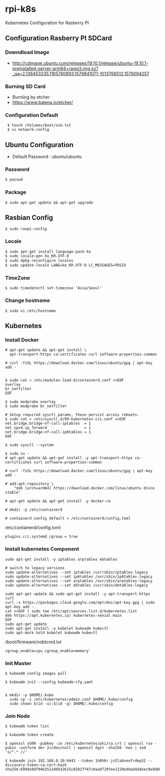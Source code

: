 # rpi-k8s

Kubernetes Configuration for Rasberry PI 


## Configuration Rasberry PI SDCard

### Downdload Image 
* http://cdimage.ubuntu.com/releases/19.10.1/release/ubuntu-19.10.1-preinstalled-server-arm64+raspi3.img.xz?_ga=2.138453235.1165780893.1579841071-1013766512.1579094257


### Burning SD Card
* Burniing by etcher 
* https://www.balena.io/etcher/

### Configuration Default 

```
 $ touch /Volumes/boot/ssh.txt
 $ vi network-config
```
    
## Ubuntu Configuration 

* Default Password : ubuntu/ubuntu

### Password

```bash
$ passwd 
```

### Package 

```
$ sudo apt-get update && apt-get upgrade
```


## Rasbian Config

```
$ sudo raspi-config
```

### Locale 
```bash
$ sudo apt-get install language-pack-ko
$ sudo locale-gen ko_KR.UTF-8
$ sudo dpkg-reconfigure locales
$ sudo update-locale LANG=ko_KR.UTF-8 LC_MESSAGES=POSIX
```
### TimeZone

```
$ sudo timedatectl set-timezone 'Asia/Seoul'
```

### Change hostname 

```
$ sudo vi /etc/hostname
```

## Kubernetes 


### Install Docker 

```
# apt-get update && apt-get install \
  apt-transport-https ca-certificates curl software-properties-common

# curl -fsSL https://download.docker.com/linux/ubuntu/gpg | apt-key add -


```


```
$ sudo cat > /etc/modules-load.d/containerd.conf <<EOF
overlay
br_netfilter
EOF

$ sudo modprobe overlay
$ sudo modprobe br_netfilter

# Setup required sysctl params, these persist across reboots.
$ sudo cat > /etc/sysctl.d/99-kubernetes-cri.conf <<EOF
net.bridge.bridge-nf-call-iptables  = 1
net.ipv4.ip_forward                 = 1
net.bridge.bridge-nf-call-ip6tables = 1
EOF

$ sudo sysctl --system
```

```
$ sudo su - 
# apt-get update && apt-get install -y apt-transport-https ca-certificates curl software-properties-common

# curl -fsSL https://download.docker.com/linux/ubuntu/gpg | apt-key add -

# add-apt-repository \
    "deb [arch=arm64] https://download.docker.com/linux/ubuntu disco stable"

# apt-get update && apt-get install -y docker-ce

# mkdir -p /etc/containerd

# containerd config default > /etc/containerd/config.toml

```
/etc/containerd/config.toml
```
plugins.cri.systemd_cgroup = true
```

### Install kubernetes Component 

```
sudo apt-get install -y iptables arptables ebtables

# switch to legacy versions
sudo update-alternatives --set iptables /usr/sbin/iptables-legacy
sudo update-alternatives --set ip6tables /usr/sbin/ip6tables-legacy
sudo update-alternatives --set arptables /usr/sbin/arptables-legacy
sudo update-alternatives --set ebtables /usr/sbin/ebtables-legacy
```

```
sudo apt-get update && sudo apt-get install -y apt-transport-https curl
curl -s https://packages.cloud.google.com/apt/doc/apt-key.gpg | sudo apt-key add -
cat <<EOF | sudo tee /etc/apt/sources.list.d/kubernetes.list
deb https://apt.kubernetes.io/ kubernetes-xenial main
EOF
sudo apt-get update
sudo apt-get install -y kubelet kubeadm kubectl
sudo apt-mark hold kubelet kubeadm kubectl
```
/boot/firmware/nobtcmd.txt
```
cgroup_enable=cpu cgroup_enable=memory`
```

### Init Master

```
$ kubeadm config images pull

$ kubeadm init --config kubeadm-cfg.yaml


$ mkdir -p $HOME/.kube
  sudo cp -i /etc/kubernetes/admin.conf $HOME/.kube/config
  sudo chown $(id -u):$(id -g) $HOME/.kube/config
```


### Join Node

```
$ kubeadm token list

$ kubeadm token create

$ openssl x509 -pubkey -in /etc/kubernetes/pki/ca.crt | openssl rsa -pubin -outform der 2>/dev/null | openssl dgst -sha256 -hex | sed 's/^.* //'

$ kubeadm join 192.168.0.10:6443 --token 1h0h6r.js5labneufrdep32 --discovery-token-ca-cert-hash sha256:699de9df04b351246932615c82827f47c0aa9729fee1220eddad4ddeec9e9d68
```
